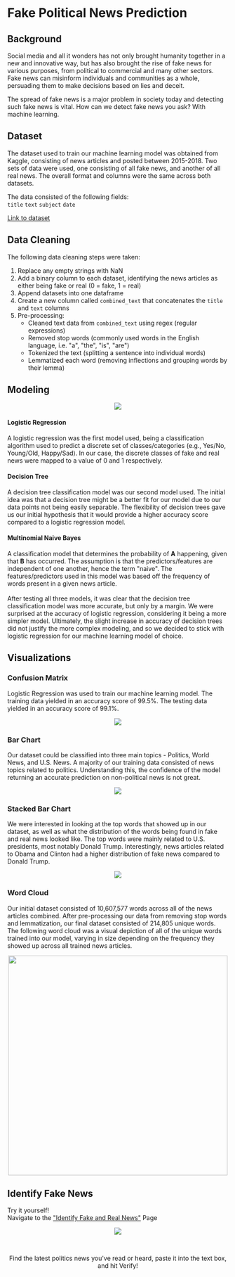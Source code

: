 # Fake Political News Prediction

## Background
Social media and all it wonders has not only brought humanity together in a new and innovative way, but has also brought the rise of fake news for various purposes, from political to commercial and many other sectors. Fake news can misinform individuals and communities as a whole, persuading them to make decisions based on lies and deceit.

The spread of fake news is a major problem in society today and detecting such fake news is vital. How can we detect fake news you ask? With machine learning.



## Dataset
The dataset used to train our machine learning model was obtained from Kaggle, consisting of news articles and posted between 2015-2018.
Two sets of data were used, one consisting of all fake news, and another of all real news.
The overall format and columns were the same across both datasets.

The data consisted of the following fields:<br>
`title` `text` `subject` `date`

<a href="https://www.kaggle.com/clmentbisaillon/fake-and-real-news-dataset">Link to dataset</a>



## Data Cleaning
The following data cleaning steps were taken:
1. Replace any empty strings with NaN
2. Add a binary column to each dataset, identifying the news articles as either being fake or real (0 = fake, 1 = real)
3. Append datasets into one dataframe
4. Create a new column called `combined_text` that concatenates the `title` and `text` columns
5. Pre-processing:
    - Cleaned text data from `combined_text` using regex (regular expressions)
    - Removed stop words (commonly used words in the English language, i.e. "a", "the", "is", "are")
    - Tokenized the text (splitting a sentence into individual words)
    - Lemmatized each word (removing inflections and grouping words by their lemma)



## Modeling
<p align="center">
  <img src="https://github.com/kevogil/fake-news-prediction/blob/4702295184e622e676b2e0690c3ab9e8146ffa6a/static/images/screenshots/ml_summary.png">
</p>

#### Logistic Regression
A logistic regression was the first model used, being a classification algorithm used to predict a discrete set of classes/categories (e.g., Yes/No, Young/Old, Happy/Sad). In our case, the discrete classes of fake and real news were mapped to a value of 0 and 1 respectively.

#### Decision Tree
A decision tree classification model was our second model used. The initial idea was that a decision tree might be a better fit for our model due to our data points not being easily separable. The flexibility of decision trees gave us our initial hypothesis that it would provide a higher accuracy score compared to a logistic regression model.

#### Multinomial Naive Bayes
A classification model that determines the probability of <b>A</b> happening, given that <b>B</b> has occurred.
The assumption is that the predictors/features are independent of one another, hence the term "naive".
The features/predictors used in this model was based off the frequency of words present in a given news article.
<br><br>
After testing all three models, it was clear that the decision tree classification model was more accurate, but only by a margin.
We were surprised at the accuracy of logistic regression, considering it being a more simpler model.
Ultimately, the slight increase in accuracy of decision trees did not justify the more complex modeling, and so we decided to stick with logistic regression for our machine learning model of choice.



## Visualizations

### Confusion Matrix
Logistic Regression was used to train our machine learning model.
The training data yielded in an accuracy score of 99.5%.
The testing data yielded in an accuracy score of 99.1%.
<p align="center">
  <img src="https://github.com/kevogil/fake-news-prediction/blob/720e122b2b890e01137c301a6a5413f69c2e6dd9/static/images/conf_matrix.png">
</p>

### Bar Chart
Our dataset could be classified into three main topics - Politics, World News, and U.S. News.
A majority of our training data consisted of news topics related to politics.
Understanding this, the confidence of the model returning an accurate prediction on non-political news is not great.
<p align="center">
  <img src="https://github.com/kevogil/fake-news-prediction/blob/720e122b2b890e01137c301a6a5413f69c2e6dd9/static/images/bar_chart.png">
</p>

### Stacked Bar Chart
We were interested in looking at the top words that showed up in our dataset, as well as what the distribution of the words being found in fake and real news looked like.
The top words were mainly related to U.S. presidents, most notably Donald Trump.
Interestingly, news articles related to Obama and Clinton had a higher distribution of fake news compared to Donald Trump.
<p align="center">
  <img src="https://github.com/kevogil/fake-news-prediction/blob/e1ac83ee95db5346d213fe21630fc985608df403/static/images/stacked_bar.png">
</p>

### Word Cloud
Our initial dataset consisted of 10,607,577 words across all of the news articles combined.
After pre-processing our data from removing stop words and lemmatization, our final dataset consisted of 214,805 unique words.
The following word cloud was a visual depiction of all of the unique words trained into our model, varying in size depending on the frequency they showed up across all trained news articles.
<p align="center">
  <img src="https://github.com/kevogil/fake-news-prediction/blob/720e122b2b890e01137c301a6a5413f69c2e6dd9/static/images/word_cloud.png", width="500", height="500">
</p>



## Identify Fake News
Try it yourself!<br>
Navigate to the <a href="https://3i2b9gpxzr.us-west-2.awsapprunner.com/form">"Identify Fake and Real News"</a> Page
<p align="center">
  <img src="https://github.com/kevogil/fake-news-prediction/blob/090396755f27c8e0cfc82412045fe015ac113d35/static/images/screenshots/form.png">
</p>
<br>
<p align="center">
    Find the latest politics news you've read or heard, paste it into the text box, and hit Verify!
</p>